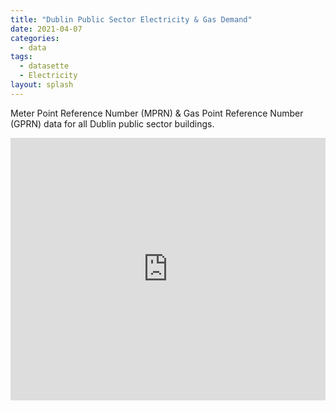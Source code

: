 ```yaml
---
title: "Dublin Public Sector Electricity & Gas Demand"
date: 2021-04-07
categories:
  - data
tags:
  - datasette
  - Electricity
layout: splash
---
```

Meter Point Reference Number (MPRN) & Gas Point Reference Number (GPRN) data for all Dublin public sector buildings. 
<div class="glitch-embed-wrap" style="height: 420px; width: 100%;">
  <iframe
    src="https://glitch.com/embed/#!/embed/dublin-monitoring-and-reporting?path=metadata.json&previewSize=100"
    title="dublin-monitoring-and-reporting on Glitch"
    allow="geolocation; microphone; camera; midi; vr; encrypted-media"
    style="height: 100%; width: 100%; border: 0;">
  </iframe>
</div>